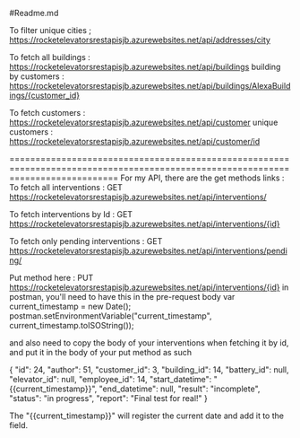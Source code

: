 #Readme.md 

To filter unique cities ; https://rocketelevatorsrestapisjb.azurewebsites.net/api/addresses/city

To fetch all buildings :  https://rocketelevatorsrestapisjb.azurewebsites.net/api/buildings
building by customers : https://rocketelevatorsrestapisjb.azurewebsites.net/api/buildings/AlexaBuildings/{customer_id}

To fetch customers : https://rocketelevatorsrestapisjb.azurewebsites.net/api/customer 
unique customers : https://rocketelevatorsrestapisjb.azurewebsites.net/api/customer/id





=================================================================================================================================
For my API, there are the get methods links : 
To fetch all interventions : 
GET https://rocketelevatorsrestapisjb.azurewebsites.net/api/interventions/

To fetch interventions by Id : 
GET https://rocketelevatorsrestapisjb.azurewebsites.net/api/interventions/{id}

To fetch only pending interventions : 
GET https://rocketelevatorsrestapisjb.azurewebsites.net/api/interventions/pending/


Put method here : 
PUT https://rocketelevatorsrestapisjb.azurewebsites.net/api/interventions/{id} 
in postman, you'll need to have this in the pre-request body 
var current_timestamp = new Date();
postman.setEnvironmentVariable("current_timestamp", current_timestamp.toISOString());
 
and also need to copy the body of your interventions when fetching it by id, and put it in the body of your put method 
as such 

{
    "id": 24,
    "author": 51,
    "customer_id": 3,
    "building_id": 14,
    "battery_id": null,
    "elevator_id": null,
    "employee_id": 14,
    "start_datetime": "{{current_timestamp}}",
    "end_datetime": null,
    "result": "incomplete",
    "status": "in progress",
    "report": "Final test for real!"
}

The "{{current_timestamp}}" will register the current date and add it to the field.